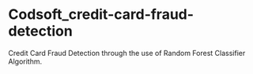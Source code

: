 # Codsoft_credit-card-fraud-detection


Credit Card Fraud Detection through the use of Random Forest Classifier Algorithm.
